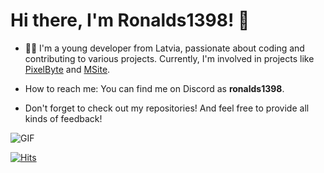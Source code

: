 # Hi there, I'm Ronalds1398! 👋

- 👨‍💻 I'm a young developer from Latvia, passionate about coding and contributing to various projects. Currently, I'm involved in projects like [PixelByte](https://pixelbyte.dev) and [MSite](https://msite.eu.org).


-  How to reach me: You can find me on Discord as **ronalds1398**.

- Don't forget to check out my repositories! And feel free to provide all kinds of feedback!



![GIF](https://user-images.githubusercontent.com/73097560/115834477-dbab4500-a447-11eb-908a-139a6edaec5c.gif)

[![Hits](https://hits.sh/github.com/Ronalds13424.svg)](https://hits.sh/github.com/Ronalds13424/)

